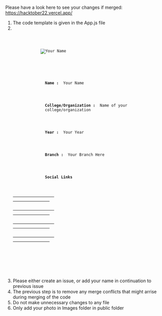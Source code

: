 Please have a look here to see your changes if merged: https://hacktober22.vercel.app/
<ol>
  <li> The code template is given in the App.js file </li>
  <li>
<code>
  <div className="Card">
          <div className="Left-Section">
            <img
              src="./Images/Prakhar1.jpg"
              alt="Your Name"
              className="profile-image"
            />
          </div>
          <div className="Right-Section">
            <div>
              <strong>Name : </strong> Your Name
            </div>
            <div>
              <strong>College/Organization : </strong> Name of your
              college/organization
            </div>
            <div>
              <strong>Year : </strong> Your Year
            </div>
            <div>
              <strong>Branch : </strong> Your Branch Here
            </div>
            <div className="Social">
              <strong>Social Links</strong>
              <div className="icons">
                <a href="Your Twitter Link Here">
                  <AiOutlineTwitter size={30} />
                </a>
                <a href="Your LinkedIn Link Here">
                  <AiFillLinkedin size={30} />
                </a>
                <a href="Your Github Link Here">
                  <AiOutlineGithub size={30} />
                </a>
                <a
                  href="Your Website Link Here"
                  target="_blank"
                  rel="noreferrer"
                >
                  <CgWebsite size={30} />
                </a>
              </div>
            </div>
          </div>
        </div>
</code>
  </li>
  <li> Please either create an issue, or add your name in continuation to previous issue</li>
  <li> The previous step is to remove any merge conflicts that might arrise during merging of the code</li>
  <li> Do not make unnecessary changes to any file </li>
  <li> Only add your photo in Images folder in public folder </li>
  </ol>


